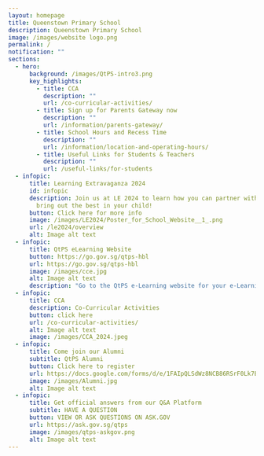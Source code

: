 ```yaml
---
layout: homepage
title: Queenstown Primary School
description: Queenstown Primary School
image: /images/website logo.png
permalink: /
notification: ""
sections:
  - hero:
      background: /images/QtPS-intro3.png
      key_highlights:
        - title: CCA
          description: ""
          url: /co-curricular-activities/
        - title: Sign up for Parents Gateway now
          description: ""
          url: /information/parents-gateway/
        - title: School Hours and Recess Time
          description: ""
          url: /information/location-and-operating-hours/
        - title: Useful Links for Students & Teachers
          description: ""
          url: /useful-links/for-students
  - infopic:
      title: Learning Extravaganza 2024
      id: infopic
      description: Join us at LE 2024 to learn how you can partner with the school to
        bring out the best in your child!
      button: Click here for more info
      image: /images/LE2024/Poster_for_School_Website__1_.png
      url: /le2024/overview
      alt: Image alt text
  - infopic:
      title: QtPS eLearning Website
      button: https://go.gov.sg/qtps-hbl
      url: https://go.gov.sg/qtps-hbl
      image: /images/cce.jpg
      alt: Image alt text
      description: "Go to the QtPS e-Learning website for your e-Learning instructions:"
  - infopic:
      title: CCA
      description: Co-Curricular Activities
      button: click here
      url: /co-curricular-activities/
      alt: Image alt text
      image: /images/CCA_2024.jpeg
  - infopic:
      title: Come join our Alumni
      subtitle: QtPS Alumni
      button: Click here to register
      url: https://docs.google.com/forms/d/e/1FAIpQLSdWz8NCB86RSrF0Lk7EuBSM2300rasnztuvwINCNBsIRKX2rg/viewform
      image: /images/Alumni.jpg
      alt: Image alt text
  - infopic:
      title: Get official answers from our Q&A Platform
      subtitle: HAVE A QUESTION
      button: VIEW OR ASK QUESTIONS ON ASK.GOV
      url: https://ask.gov.sg/qtps
      image: /images/qtps-askgov.png
      alt: Image alt text
---
```

